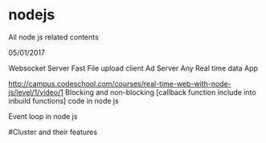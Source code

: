 # nodejs
All node js related contents

05/01/2017

Websocket Server
Fast File upload client
Ad Server
Any Real time data App

http://campus.codeschool.com/courses/real-time-web-with-node-js/level/1/video/1
Blocking and non-blocking [callback function include into inbuild functions] code in node js

Event loop in node js

#Cluster and their features
